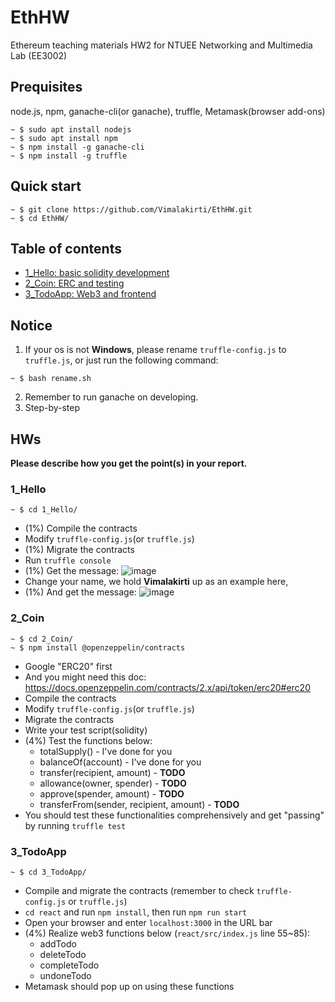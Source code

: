 # EthHW
Ethereum teaching materials HW2 for NTUEE Networking and Multimedia Lab (EE3002)
## Prequisites
node.js, npm, ganache-cli(or ganache), truffle, Metamask(browser add-ons)
```
~ $ sudo apt install nodejs
~ $ sudo apt install npm
~ $ npm install -g ganache-cli
~ $ npm install -g truffle
```
## Quick start
```
~ $ git clone https://github.com/Vimalakirti/EthHW.git
~ $ cd EthHW/
```
## Table of contents
- [1_Hello: basic solidity development](#1_hello)
- [2_Coin: ERC and testing](#2_Coin)
- [3_TodoApp: Web3 and frontend](#3_TodoApp)

## Notice
1. If your os is not **Windows**, please rename `truffle-config.js` to `truffle.js`, or just run the following command:
```
~ $ bash rename.sh
```
2. Remember to run ganache on developing.
3. Step-by-step
## HWs
**Please describe how you get the point(s) in your report.**

### 1_Hello
```
~ $ cd 1_Hello/
```
- (1%) Compile the contracts
- Modify `truffle-config.js`(or `truffle.js`)
- (1%) Migrate the contracts
- Run `truffle console`
- (1%) Get the message:
![image](https://github.com/Vimalakirti/EthHW/blob/master/images/1_hello_1.PNG)
- Change your name, we hold **Vimalakirti** up as an example here,
- (1%) And get the message:
![image](https://github.com/Vimalakirti/EthHW/blob/master/images/1_hello_2.PNG)
### 2_Coin
```
~ $ cd 2_Coin/
~ $ npm install @openzeppelin/contracts
```
- Google "ERC20" first
- And you might need this doc: https://docs.openzeppelin.com/contracts/2.x/api/token/erc20#erc20
- Compile the contracts
- Modify `truffle-config.js`(or `truffle.js`)
- Migrate the contracts
- Write your test script(solidity)
- (4%) Test the functions below:
    * totalSupply() - I've done for you
    * balanceOf(account) - I've done for you
    * transfer(recipient, amount) - **TODO**
    * allowance(owner, spender) - **TODO**
    * approve(spender, amount) - **TODO**
    * transferFrom(sender, recipient, amount) - **TODO**
- You should test these functionalities comprehensively and get "passing" by running `truffle test`
### 3_TodoApp
```
~ $ cd 3_TodoApp/
```
- Compile and migrate the contracts (remember to check `truffle-config.js` or `truffle.js`)
- `cd react` and run `npm install`, then run `npm run start`
- Open your browser and enter `localhost:3000` in the URL bar
- (4%) Realize web3 functions below (`react/src/index.js` line 55~85):
    * addTodo
    * deleteTodo
    * completeTodo
    * undoneTodo
- Metamask should pop up on using these functions